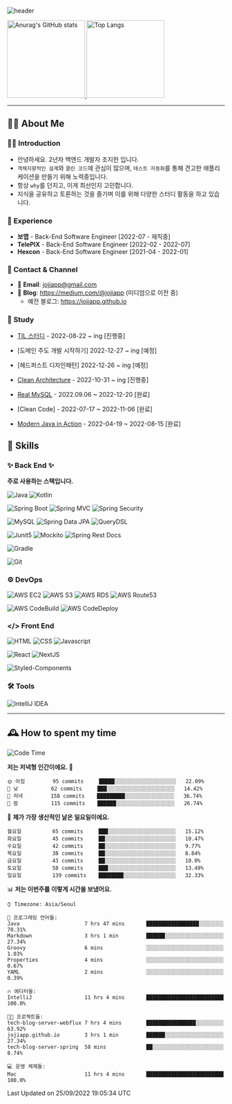 ![header](https://capsule-render.vercel.app/api?type=transparent&fontColor=6b32af&height=200&text=Back-End%20Developer&fontSize=60)

<!-- 
[![Anurag's GitHub stats](https://github-readme-stats.vercel.app/api?username=jojiapp&show_icons=true&theme=midnight-purple&locale=kr)](https://github.com/jojiapp/TIL)
 -->
 
<a href="https://github.com/jojiapp/TIL">
  <img height="180px" src="https://github-readme-stats.vercel.app/api?username=jojiapp&show_icons=true&theme=midnight-purple&locale=kr" alt="Anurag's GitHub stats"/>
</a>

<a href="https://github.com/jojiapp/TIL">
  <img height="180px" src="https://github-readme-stats.vercel.app/api/top-langs/?username=jojiapp&theme=midnight-purple&layout=compact&locale=kr" alt="Top Langs"/>
</a>

<!-- 
<a href="https://solved.ac/jojiapp97">
  <img height="180px" src="http://mazassumnida.wtf/api/v2/generate_badge?boj=jojiapp97" alt="Solved.ac프로필"/>
</a>
 -->
---

## 💁‍♂️ About Me

### 🙇‍♂️ Introduction

- 안녕하세요. 2년차 백엔드 개발자 조지헌 입니다.
- `객체지향적인 설계`와 `클린 코드`에 관심이 많으며, `테스트 자동화`를 통해 견고한 애플리케이션을 만들기 위해 노력중입니다.
- 항상 `why`를 던지고, 이게 최선인지 고민합니다.
- 지식을 공유하고 토론하는 것을 즐기며 이를 위해 다양한 스터디 활동을 하고 있습니다.

### 💼 Experience

- **보맵** - Back-End Software Engineer [2022-07 - 재직중]
- **TelePIX** - Back-End Software Engineer [2022-02 - 2022-07]
- **Hexcon** - Back-End Software Engineer [2021-04 - 2022-01]

### 🤝 Contact & Channel

- 📧 **Email**: jojiapp@gmail.com
- 📜 **Blog**: https://medium.com/@jojiapp (미디엄으로 이전 중)
    - 예전 블로그: https://jojiapp.github.io

### 📖 Study

- [TIL 스터디](https://www.notion.so/somsom1221/Today-I-Learned-Study-2d4e05685bdd4d33825de177f0699a13) - 2022-08-22 ~ ing [진행중]

- [도메인 주도 개발 시작하기] 2022-12-27 ~ ing [예정]
- [헤드퍼스트 디자인패턴] 2022-12-26 ~ ing [예정]
- [Clean Architecture](https://github.com/KEEP-GOING-STUDYING/CleanArchitecture) - 2022-10-31 ~ ing [진행중]
- [Real MySQL](https://github.com/KEEP-GOING-STUDYING/RealMySQL) - 2022.09.06 ~ 2022-12-20 [완료]
- [Clean Code] - 2022-07-17 ~ 2022-11-06 [완료]
- [Modern Java in Action](https://github.com/Tianea2160/ModernJavaInActionStudy) - 2022-04-19 ~ 2022-08-15 [완료]

## 🔨 Skills

### ✨ Back End ✨

**주로 사용하는 스택입니다.**

![Java](https://img.shields.io/badge/-Java-007396?logo=java&logoColor=white)
![Kotlin](https://img.shields.io/badge/-Kotlin-7F52FF?logo=kotlin&logoColor=white)

![Spring Boot](https://img.shields.io/badge/-Spring%20Boot-6DB33F?logo=spring%20boot&logoColor=white)
![Spring MVC](https://img.shields.io/badge/-Spring%20MVC-6DB33F)
![Spring Security](https://img.shields.io/badge/-Spring%20Security-6DB33F?logo=spring%20security&logoColor=white)

![MySQL](https://img.shields.io/badge/-MySQL-4479A1?logo=mysql&logoColor=white)
![Spring Data JPA](https://img.shields.io/badge/-Spring%20Data%20JPA-6DB33F?)
![QueryDSL](https://img.shields.io/badge/-QueryDSL-3E4348)

![Junit5](https://img.shields.io/badge/-Junit5-25A162?logo=junit5&logoColor=white)
![Mockito](https://img.shields.io/badge/-Mockito-25A162?)
![Spring Rest Docs](https://img.shields.io/badge/-Spring%20Rest%20Docs-6DB33F)

![Gradle](https://img.shields.io/badge/-Gradle-02303A?logo=gradle&logoColor=white)

![Git](https://img.shields.io/badge/-Git-F05032?logo=git&logoColor=white)

### ⚙️ DevOps

![AWS EC2](https://img.shields.io/badge/-AWS%20EC2-FF9900)
![AWS S3](https://img.shields.io/badge/-AWS%20S3-569A31?logo=Amazon%20S3&logoColor=white)
![AWS RDS](https://img.shields.io/badge/-AWS%20RDS-4053D6)
![AWS Route53](https://img.shields.io/badge/-AWS%20Route53-FF9900)

![AWS CodeBuild](https://img.shields.io/badge/-AWS%20CodeBuild-6DB33F)
![AWS CodeDeploy](https://img.shields.io/badge/-AWS%20CodeDeploy-6DB33F?&)

### </> Front End

![HTML](https://img.shields.io/badge/-HTML-E34F26?logo=html5&logoColor=white)
![CSS](https://img.shields.io/badge/-CSS-1572B6?logo=css3&logoColor=white)
![Javascript](https://img.shields.io/badge/-Javascript-F7DF1E?logo=javascript&logoColor=white)

![React](https://img.shields.io/badge/-React-61DAFB?logo=react&logoColor=white)
![NextJS](https://img.shields.io/badge/-NextJS-000000?logo=next.js&logoColor=white)

![Styled-Components](https://img.shields.io/badge/Styled%20Components-DB7093?logo=styledComponents&logoColor=white)

### 🛠 Tools

![IntelliJ IDEA](https://img.shields.io/badge/-IntelliJ%20IDEA-FF0000?logo=intellij%20idea&logoColor=white)

---

## 🕰 How to spent my time
<!--START_SECTION:waka-->
![Code Time](http://img.shields.io/badge/Code%20Time-455%20hrs%2051%20mins-blue)

**저는 저녁형 인간이에요. 🦉** 

```text
🌞 아침         95 commits     █████░░░░░░░░░░░░░░░░░░░░   22.09% 
🌆 낮　         62 commits     ███░░░░░░░░░░░░░░░░░░░░░░   14.42% 
🌃 저녁         158 commits    █████████░░░░░░░░░░░░░░░░   36.74% 
🌙 밤　         115 commits    ██████░░░░░░░░░░░░░░░░░░░   26.74%

```
📅 **제가 가장 생산적인 날은 일요일이에요.** 

```text
월요일          65 commits     ███░░░░░░░░░░░░░░░░░░░░░░   15.12% 
화요일          45 commits     ██░░░░░░░░░░░░░░░░░░░░░░░   10.47% 
수요일          42 commits     ██░░░░░░░░░░░░░░░░░░░░░░░   9.77% 
목요일          38 commits     ██░░░░░░░░░░░░░░░░░░░░░░░   8.84% 
금요일          43 commits     ██░░░░░░░░░░░░░░░░░░░░░░░   10.0% 
토요일          58 commits     ███░░░░░░░░░░░░░░░░░░░░░░   13.49% 
일요일          139 commits    ████████░░░░░░░░░░░░░░░░░   32.33%

```


📊 **저는 이번주를 이렇게 시간을 보냈어요.** 

```text
⌚︎ Timezone: Asia/Seoul

💬 프로그래밍 언어들: 
Java                     7 hrs 47 mins       █████████████████░░░░░░░░   70.31% 
Markdown                 3 hrs 1 min         ██████░░░░░░░░░░░░░░░░░░░   27.34% 
Groovy                   6 mins              ░░░░░░░░░░░░░░░░░░░░░░░░░   1.03% 
Properties               4 mins              ░░░░░░░░░░░░░░░░░░░░░░░░░   0.67% 
YAML                     2 mins              ░░░░░░░░░░░░░░░░░░░░░░░░░   0.39%

🔥 에디터들: 
IntelliJ                 11 hrs 4 mins       █████████████████████████   100.0%

🐱‍💻 프로젝트들: 
tech-blog-server-webflux 7 hrs 4 mins        ████████████████░░░░░░░░░   63.92% 
jojiapp.github.io        3 hrs 1 min         ██████░░░░░░░░░░░░░░░░░░░   27.34% 
tech-blog-server-spring  58 mins             ██░░░░░░░░░░░░░░░░░░░░░░░   8.74%

💻 운영 체제들: 
Mac                      11 hrs 4 mins       █████████████████████████   100.0%

```


 Last Updated on 25/09/2022 19:05:34 UTC
<!--END_SECTION:waka-->
